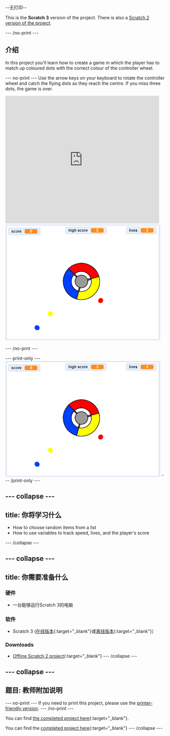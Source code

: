 --无打印--

This is the **Scratch 3** version of the project. There is also a [Scratch 2 version of the project](https://projects.raspberrypi.org/en/projects/catch-the-dots-scratch2).

\--- /no-print \---

## 介绍

In this project you'll learn how to create a game in which the player has to match up coloured dots with the correct colour of the controller wheel.

\--- no-print \--- Use the arrow keys on your keyboard to rotate the controller wheel and catch the flying dots as they reach the centre. If you miss three dots, the game is over.

<div class="scratch-preview">
  <iframe allowtransparency="true" width="485" height="402" src="https://scratch.mit.edu/projects/embed/252923761/?autostart=false" frameborder="0" scrolling="no"></iframe>
  <img src="images/dots-final.png">
</div>

\--- /no-prnt \---

\--- print-only \--- ![Dots screenshot](images/dots-final.png) \--- /print-only \---

## \--- collapse \---

## title: 你将学习什么

+ How to choose random items from a list
+ How to use variables to track speed, lives, and the player's score

\--- /collapse \---

## \--- collapse \---

## title: 你需要准备什么

### 硬件

+ 一台能够运行Scratch 3的电脑

### 软件

+ Scratch 3 ([在线版本](http://rpf.io/scratchon){:target="_blank"}或[离线版本](http://rpf.io/scratchoff){:target="_blank"}）

### Downloads

+ [Offline Scratch 2 project](http://rpf.io/p/en/catch-the-dots-go){:target="_blank"} \--- /collapse \---

## \--- collapse \---

## 题目: 教师附加说明

\--- no-print \--- If you need to print this project, please use the [printer-friendly version](https://projects.raspberrypi.org/en/projects/catch-the-dots/print). \--- /no-print \---

You can find [the completed project here](http://rpf.io/p/en/catch-the-dots-get){:target="_blank"}.

You can find the [completed project here](https://scratch.mit.edu/projects/252923761/#editor){:target="_blank"} \--- /collapse \---